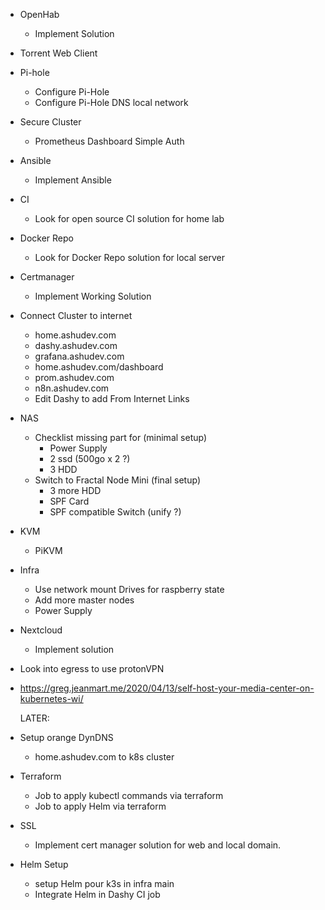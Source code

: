 + OpenHab
  + Implement Solution
+ Torrent Web Client
+ Pi-hole
    + Configure Pi-Hole
    + Configure Pi-Hole DNS local network
+ Secure Cluster
  + Prometheus Dashboard Simple Auth
+ Ansible
  + Implement Ansible
+ CI
  + Look for open source CI solution for home lab
+ Docker Repo
  + Look for Docker Repo solution for local server
+ Certmanager
  + Implement Working Solution
+ Connect Cluster to internet
  + home.ashudev.com
  + dashy.ashudev.com
  + grafana.ashudev.com
  + home.ashudev.com/dashboard
  + prom.ashudev.com
  + n8n.ashudev.com
  + Edit Dashy to add From Internet Links
+ NAS
  + Checklist missing part for (minimal setup)
    + Power Supply
    + 2 ssd (500go x 2 ?)
    + 3 HDD
  + Switch to Fractal Node Mini (final setup)
    + 3 more HDD
    + SPF Card
    + SPF compatible Switch (unify ?)
+ KVM
  + PiKVM
+ Infra
  + Use network mount Drives for raspberry state
  + Add more master nodes
  + Power Supply
+ Nextcloud
  + Implement solution
+ Look into egress to use protonVPN
+ https://greg.jeanmart.me/2020/04/13/self-host-your-media-center-on-kubernetes-wi/

    LATER:
+ Setup orange DynDNS
    + home.ashudev.com to k8s cluster
+ Terraform
    + Job to apply kubectl commands via terraform
    + Job to apply Helm via terraform
+ SSL
    + Implement cert manager solution for web and local domain.
+ Helm Setup
    + setup Helm pour k3s in infra main
    + Integrate Helm in Dashy CI job